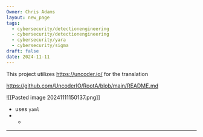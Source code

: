 ```yaml
---
Owner: Chris Adams
layout: new_page
tags:
  - cybersecurity/detectionengineering
  - cybersecurity/detectionengineering
  - cybersecurity/yara
  - cybersecurity/sigma
draft: false
date: 2024-11-11
---
```




This project utilizes https://uncoder.io/ for the translation

https://github.com/UncoderIO/RootA/blob/main/README.md

![[Pasted image 20241111150137.png]]

* uses `yaml`
* *
---